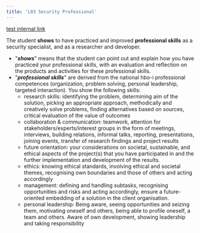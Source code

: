 ```yaml
---
title: 'L03 Security Professional'
---
```


[test internal link](introduction)

The student **shows** to have practiced and improved **professional skills** as a security specialist, and as a researcher and developer.

- "**_shows_**" means that the student can point out and explain how you have practiced your professional skills, with an evaluation and reflection on the products and activities for these professional skills.
- "**_professional skills_**" are derived from the national hbo-i professional competences (organization, problem solving, personal leadership, targeted interaction). You show the following skills:
  - research skills: identifying the problem, determining aim of the solution, picking an appropriate approach, methodically and creatively solve problems, finding alternatives based on sources, critical evaluation of the value of outcomes
  - collaboration & communication: teamwork, attention for stakeholders/experts/interest groups in the form of meetings, interviews, building relations, informal talks, reporting, presentations, joining events, transfer of research findings and project results
  - future orientation: your considerations on societal, sustainable, and ethical aspects of the project(s) that you have participated in and the further implementation and development of the results.
  - ethics: knowing ethical standards, involving ethical and societal themes, recognising own boundaries and those of others and acting accordingly
  - management: defining and handling subtasks, recognising opportunities and risks and acting accordingly, ensure a future-oriented embedding of a solution in the client organisation.
  - personal leadership: Being aware, seeing opportunities and seizing them, motivating oneself and others, being able to profile oneself, a team and others. Aware of own development, showing leadership and taking responsibility
